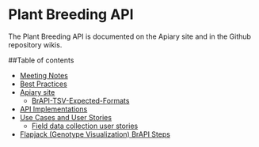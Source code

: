 Plant Breeding API
==================

The Plant Breeding API is documented on the Apiary site and in the Github repository wikis. 

##Table of contents
* [Meeting Notes](https://github.com/plantbreeding/documentation/wiki/Meeting-notes)
* [Best Practices](https://github.com/plantbreeding/documentation/wiki/Best-Practices-and-Conventions)
* [Apiary site](http://docs.brapi.apiary.io)
  * [BrAPI-TSV-Expected-Formats](https://github.com/plantbreeding/Documentation/wiki/BrAPI-TSV-Expected-Formats)
* [API Implementations](https://github.com/plantbreeding/field-data-collection/wiki/API-Implementations)
* [Use Cases and User Stories](https://github.com/plantbreeding/documentation/wiki/Use-Cases-and-User-Stories)
  * [Field data collection user stories](https://github.com/plantbreeding/Documentation/wiki/Field-Data-Collection-Use-Cases)
* [Flapjack (Genotype Visualization) BrAPI Steps](https://github.com/plantbreeding/documentation/wiki/Flapjack-(Genotype-Visualization)-BrAPI-Steps)
